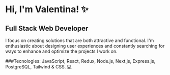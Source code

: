 # Hi, I'm Valentina! ✨

## Full Stack Web Developer

I focus on creating solutions that are both attractive and functional. I'm enthusiastic about designing user experiences and constantly searching for ways to 
enhance and optimize the projects I work on.

###Tecnologies:
JavaScript, React, Redux, Node.js, Next.js, Express.js, PostgreSQL, Tailwind & CSS. 💻




